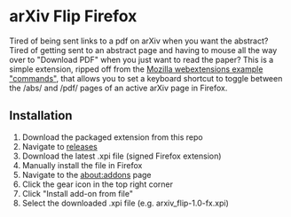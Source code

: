 # arXiv Flip Firefox

Tired of being sent links to a pdf on arXiv when you want the abstract? Tired of getting sent to an abstract page and having to mouse all the way over to "Download PDF" when you just want to read the paper? This is a simple extension, ripped off from the [Mozilla webextensions example "commands"](https://github.com/mdn/webextensions-examples/tree/master/commands), that allows you to set a keyboard shortcut to toggle between the /abs/ and /pdf/ pages of an active arXiv page in Firefox.

## Installation

1. Download the packaged extension from this repo
  1. Navigate to [releases](https://github.com/michaelsaxon/arxiv-flip-firefox/releases)
  2. Download the latest .xpi file (signed Firefox extension)
2. Manually install the file in Firefox
  1. Navigate to the [about:addons](about:addons) page
  2. Click the gear icon in the top right corner
  3. Click "Install add-on from file"
  4. Select the downloaded .xpi file (e.g. arxiv_flip-1.0-fx.xpi)
